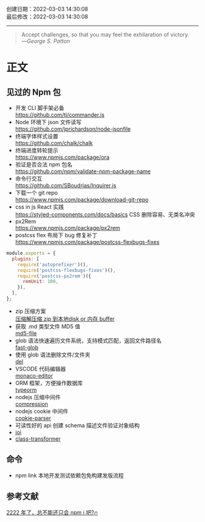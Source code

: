 创建日期：2022-03-03 14:30:08  
最后修改：2022-03-03 14:30:08

- - -
> Accept challenges, so that you may feel the exhilaration of victory.  
>—<cite>George S. Patton</cite>

# 正文

## 见过的 Npm 包

- 开发 CLI 脚手架必备  
https://github.com/tj/commander.js
- Node 环境下 json 文件读写  
https://github.com/jprichardson/node-jsonfile
- 终端字体样式设置  
https://github.com/chalk/chalk
- 终端进度转轮提示  
https://www.npmjs.com/package/ora
- 验证是否合法 npm 包名  
https://github.com/npm/validate-npm-package-name
- 命令行交互  
https://github.com/SBoudrias/Inquirer.js
- 下载一个 git repo  
https://www.npmjs.com/package/download-git-repo
- css in js React 实践  
https://styled-components.com/docs/basics CSS 删除容易、无类名冲突
- px2Rem  
https://www.npmjs.com/package/px2rem
- postcss flex 布局下 bug 修复补丁  
https://www.npmjs.com/package/postcss-flexbugs-fixes
```js postcss.config.js
module.exports = {  
  plugins: [  
    require('autoprefixer')(),  
    require('postcss-flexbugs-fixes')(),  
    require('postcss-px2rem')({  
      remUnit: 100,  
    }),  
  ],  
};
```
- zip 压缩方案  
[压缩解压缩 zip 到本地disk or 内存 buffer](https://github.com/cthackers/adm-zip)
- 获取 .md 类型文件 MD5 值  
[md5-file](https://www.npmjs.com/package/md5-file)
- glob 语法快速遍历文件系统，支持模式匹配，返回文件路径名  
[fast-glob](https://github.com/mrmlnc/fast-glob)
- 使用 glob 语法删除文件/文件夹  
[del](https://www.npmjs.com/package/del)
- VSCODE 代码编辑器  
[monaco-editor](https://github.com/microsoft/monaco-editor)
- ORM 框架，方便操作数据库  
[typeorm](https://typeorm.bootcss.com/)
- nodejs 压缩中间件  
[compression](https://www.npmjs.com/package/compression)
- nodejs cookie 中间件  
[cookie-parser](https://www.npmjs.com/package/cookie-parser)
- 可读性好的 api 创建 schema 描述文件验证对象结构
- [joi](https://joi.dev/)
- [class-transformer](https://www.npmjs.com/package/class-transformer)

## 命令

- npm link 本地开发测试依赖包免构建发版流程

## 参考文献

[2222 年了，总不能还只会 npm i 吧?🔥](https://juejin.cn/post/7069701706606444551)
